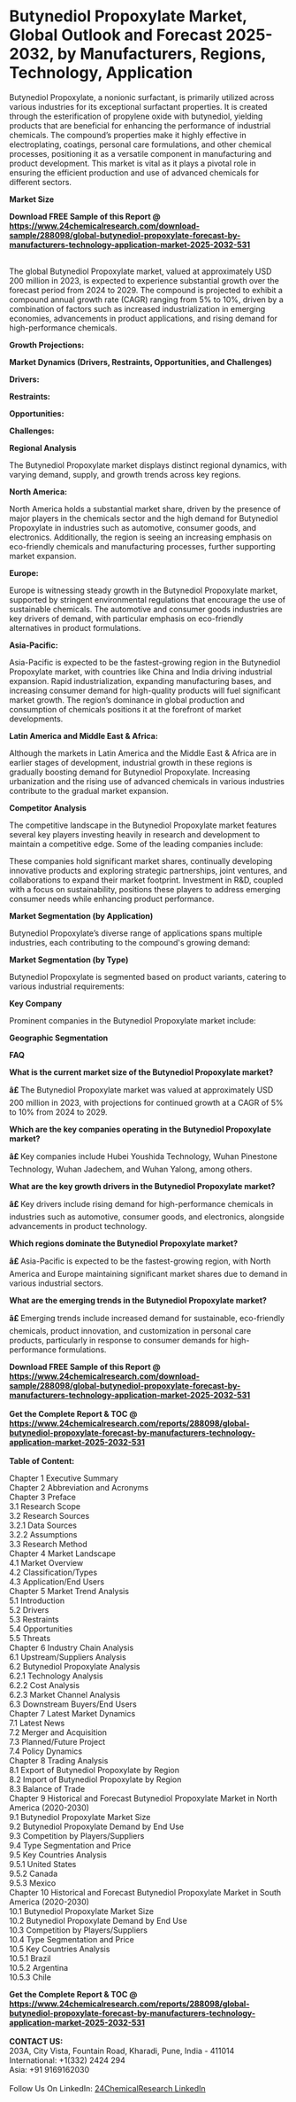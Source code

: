 <h1>Butynediol Propoxylate Market, Global Outlook and Forecast 2025-2032, by Manufacturers, Regions, Technology, Application</h1><p>Butynediol Propoxylate, a nonionic surfactant, is primarily utilized across various industries for its exceptional surfactant properties. It is created through the esterification of propylene oxide with butynediol, yielding products that are beneficial for enhancing the performance of industrial chemicals. The compound’s properties make it highly effective in electroplating, coatings, personal care formulations, and other chemical processes, positioning it as a versatile component in manufacturing and product development. This market is vital as it plays a pivotal role in ensuring the efficient production and use of advanced chemicals for different sectors.</p><p>
<strong>Market Size</strong></p><p>
</p><div><b>Download FREE Sample of this Report @ 
            <a href="https://www.24chemicalresearch.com/download-sample/288098/global-butynediol-propoxylate-forecast-by-manufacturers-technology-application-market-2025-2032-531">
            https://www.24chemicalresearch.com/download-sample/288098/global-butynediol-propoxylate-forecast-by-manufacturers-technology-application-market-2025-2032-531</a></b></div><br><p>The global Butynediol Propoxylate market, valued at approximately USD 200 million in 2023, is expected to experience substantial growth over the forecast period from 2024 to 2029. The compound is projected to exhibit a compound annual growth rate (CAGR) ranging from 5% to 10%, driven by a combination of factors such as increased industrialization in emerging economies, advancements in product applications, and rising demand for high-performance chemicals.</p><p>
<strong>Growth Projections:</strong></p><p>
</p><p>
<strong>Market Dynamics (Drivers, Restraints, Opportunities, and Challenges)</strong></p><p>
<strong>Drivers:</strong></p><p>
</p><p>
<strong>Restraints:</strong></p><p>
</p><p>
<strong>Opportunities:</strong></p><p>
</p><p>
<strong>Challenges:</strong></p><p>
</p><p>
<strong>Regional Analysis</strong></p><p>
</p><p>The Butynediol Propoxylate market displays distinct regional dynamics, with varying demand, supply, and growth trends across key regions.</p><p>
<strong>North America:</strong></p><p>
</p><p>North America holds a substantial market share, driven by the presence of major players in the chemicals sector and the high demand for Butynediol Propoxylate in industries such as automotive, consumer goods, and electronics. Additionally, the region is seeing an increasing emphasis on eco-friendly chemicals and manufacturing processes, further supporting market expansion.</p><p>
<strong>Europe:</strong></p><p>
</p><p>Europe is witnessing steady growth in the Butynediol Propoxylate market, supported by stringent environmental regulations that encourage the use of sustainable chemicals. The automotive and consumer goods industries are key drivers of demand, with particular emphasis on eco-friendly alternatives in product formulations.</p><p>
<strong>Asia-Pacific:</strong></p><p>
</p><p>Asia-Pacific is expected to be the fastest-growing region in the Butynediol Propoxylate market, with countries like China and India driving industrial expansion. Rapid industrialization, expanding manufacturing bases, and increasing consumer demand for high-quality products will fuel significant market growth. The region’s dominance in global production and consumption of chemicals positions it at the forefront of market developments.</p><p>
<strong>Latin America and Middle East &amp; Africa:</strong></p><p>
</p><p>Although the markets in Latin America and the Middle East &amp; Africa are in earlier stages of development, industrial growth in these regions is gradually boosting demand for Butynediol Propoxylate. Increasing urbanization and the rising use of advanced chemicals in various industries contribute to the gradual market expansion.</p><p>
<strong>Competitor Analysis </strong></p><p>
</p><p>The competitive landscape in the Butynediol Propoxylate market features several key players investing heavily in research and development to maintain a competitive edge. Some of the leading companies include:</p><p>
</p><p>
</p><p>These companies hold significant market shares, continually developing innovative products and exploring strategic partnerships, joint ventures, and collaborations to expand their market footprint. Investment in R&amp;D, coupled with a focus on sustainability, positions these players to address emerging consumer needs while enhancing product performance.</p><p>
<strong>Market Segmentation (by Application)</strong></p><p>
</p><p>Butynediol Propoxylate’s diverse range of applications spans multiple industries, each contributing to the compound's growing demand:</p><p>
</p><p>
<strong>Market Segmentation (by Type)</strong></p><p>
</p><p>Butynediol Propoxylate is segmented based on product variants, catering to various industrial requirements:</p><p>
</p><p>
<strong>Key Company</strong></p><p>
</p><p>Prominent companies in the Butynediol Propoxylate market include:</p><p>
</p><p>
<strong>Geographic Segmentation</strong></p><p>
</p><p>
<strong>FAQ </strong></p><p>
</p><p><strong>What is the current market size of the Butynediol Propoxylate market?</strong></p><p>
</p><p><strong>â£ </strong>The Butynediol Propoxylate market was valued at approximately USD 200 million in 2023, with projections for continued growth at a CAGR of 5% to 10% from 2024 to 2029.</p><p>
</p><p><strong>Which are the key companies operating in the Butynediol Propoxylate market?</strong></p><p>
</p><p><strong>â£ </strong>Key companies include Hubei Youshida Technology, Wuhan Pinestone Technology, Wuhan Jadechem, and Wuhan Yalong, among others.</p><p>
</p><p><strong>What are the key growth drivers in the Butynediol Propoxylate market?</strong></p><p>
</p><p><strong>â£ </strong>Key drivers include rising demand for high-performance chemicals in industries such as automotive, consumer goods, and electronics, alongside advancements in product technology.</p><p>
</p><p><strong>Which regions dominate the Butynediol Propoxylate market?</strong></p><p>
</p><p><strong>â£ </strong>Asia-Pacific is expected to be the fastest-growing region, with North America and Europe maintaining significant market shares due to demand in various industrial sectors.</p><p>
</p><p><strong>What are the emerging trends in the Butynediol Propoxylate market?</strong></p><p>
</p><p><strong>â£ </strong>Emerging trends include increased demand for sustainable, eco-friendly chemicals, product innovation, and customization in personal care products, particularly in response to consumer demands for high-performance formulations.</p><div><b>Download FREE Sample of this Report @ 
            <a href="https://www.24chemicalresearch.com/download-sample/288098/global-butynediol-propoxylate-forecast-by-manufacturers-technology-application-market-2025-2032-531">
            https://www.24chemicalresearch.com/download-sample/288098/global-butynediol-propoxylate-forecast-by-manufacturers-technology-application-market-2025-2032-531</a></b></div><br><div><b>Get the Complete Report & TOC @ 
            <a href="https://www.24chemicalresearch.com/reports/288098/global-butynediol-propoxylate-forecast-by-manufacturers-technology-application-market-2025-2032-531">
            https://www.24chemicalresearch.com/reports/288098/global-butynediol-propoxylate-forecast-by-manufacturers-technology-application-market-2025-2032-531</a></b></div><br>
            <b>Table of Content:</b><p>Chapter 1 Executive Summary<br />
Chapter 2 Abbreviation and Acronyms<br />
Chapter 3 Preface<br />
3.1 Research Scope<br />
3.2 Research Sources<br />
3.2.1 Data Sources<br />
3.2.2 Assumptions<br />
3.3 Research Method<br />
Chapter 4 Market Landscape<br />
4.1 Market Overview<br />
4.2 Classification/Types<br />
4.3 Application/End Users<br />
Chapter 5 Market Trend Analysis<br />
5.1 Introduction<br />
5.2 Drivers<br />
5.3 Restraints<br />
5.4 Opportunities<br />
5.5 Threats<br />
Chapter 6 Industry Chain Analysis<br />
6.1 Upstream/Suppliers Analysis<br />
6.2 Butynediol Propoxylate Analysis<br />
6.2.1 Technology Analysis<br />
6.2.2 Cost Analysis<br />
6.2.3 Market Channel Analysis<br />
6.3 Downstream Buyers/End Users<br />
Chapter 7 Latest Market Dynamics<br />
7.1 Latest News<br />
7.2 Merger and Acquisition<br />
7.3 Planned/Future Project<br />
7.4 Policy Dynamics<br />
Chapter 8 Trading Analysis<br />
8.1 Export of Butynediol Propoxylate by Region<br />
8.2 Import of Butynediol Propoxylate by Region<br />
8.3 Balance of Trade<br />
Chapter 9 Historical and Forecast Butynediol Propoxylate Market in North America (2020-2030)<br />
9.1 Butynediol Propoxylate Market Size<br />
9.2 Butynediol Propoxylate Demand by End Use<br />
9.3 Competition by Players/Suppliers<br />
9.4 Type Segmentation and Price<br />
9.5 Key Countries Analysis<br />
9.5.1 United States<br />
9.5.2 Canada<br />
9.5.3 Mexico<br />
Chapter 10 Historical and Forecast Butynediol Propoxylate Market in South America (2020-2030)<br />
10.1 Butynediol Propoxylate Market Size<br />
10.2 Butynediol Propoxylate Demand by End Use<br />
10.3 Competition by Players/Suppliers<br />
10.4 Type Segmentation and Price<br />
10.5 Key Countries Analysis<br />
10.5.1 Brazil<br />
10.5.2 Argentina<br />
10.5.3 Chile<br />
</p><div><b>Get the Complete Report & TOC @ 
            <a href="https://www.24chemicalresearch.com/reports/288098/global-butynediol-propoxylate-forecast-by-manufacturers-technology-application-market-2025-2032-531">
            https://www.24chemicalresearch.com/reports/288098/global-butynediol-propoxylate-forecast-by-manufacturers-technology-application-market-2025-2032-531</a></b></div><br><b>CONTACT US:</b><br>
            203A, City Vista, Fountain Road, Kharadi, Pune, India - 411014<br>
            International: +1(332) 2424 294<br>
            Asia: +91 9169162030 <br><br>
            Follow Us On LinkedIn: <a href="https://www.linkedin.com/company/24chemicalresearch/">24ChemicalResearch LinkedIn</a>